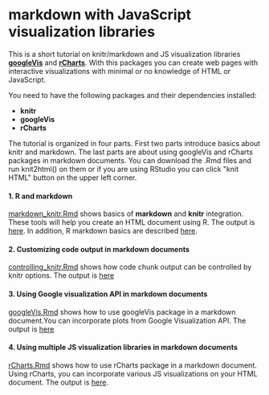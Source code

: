 markdown with JavaScript visualization libraries
===============

This is a short tutorial on knitr/markdown and JS visualization libraries [**googleVis**](http://code.google.com/p/google-motion-charts-with-r/) and [**rCharts**](http://ramnathv.github.io/rCharts/). With this packages you can create web pages with interactive visualizations with minimal or no knowledge of HTML or JavaScript.

You need to have the following packages and their dependencies installed:

* **knitr**
* **googleVis**
* **rCharts**

The tutorial is organized in four parts. First two parts introduce basics about knitr and markdown. The last parts are about using googleVis and rCharts packages in markdown documents. You can download the .Rmd files and run knit2html() on them or if you are using RStudio you can click "knit HTML" button on the upper left corner.


#### 1. R and markdown
[markdown_knitr.Rmd](https://github.com/al2na/Rmarkdown_JSviz/blob/master/markdown_knitr.Rmd) shows basics of **markdown** and **knitr** integration. These tools will help you create an HTML document using R. The output is [here](https://rawgithub.com/al2na/Rmarkdown_JSviz/master/markdown_knitr.html). In addition, R markdown basics are described [here](http://www.rstudio.com/ide/docs/authoring/using_markdown).

#### 2. Customizing code output in markdown documents
 [controlling_knitr.Rmd](https://github.com/al2na/Rmarkdown_JSviz/blob/master/controlling_knitr.Rmd) shows how code chunk output can be controlled by knitr options.
The output is [here](http://rawgithub.com/al2na/Rmarkdown_JSviz/master/controlling_knitr.html)

#### 3. Using Google visualization API in markdown documents
 [googleVis.Rmd](https://github.com/al2na/Rmarkdown_JSviz/blob/master/googleVis.Rmd) shows how to use googleVis package in a markdown document.You can incorporate plots from Google Visualization API. The output is [here](http://rawgithub.com/al2na/Rmarkdown_JSviz/master/googleVis.html)

#### 4. Using multiple JS visualization libraries in markdown documents
 [rCharts.Rmd](https://github.com/al2na/Rmarkdown_JSviz/blob/master/rCharts.Rmd) shows how to use rCharts package in a markdown document. Using rCharts, you can incorporate various JS visualizations on your HTML document. The output is [here](http://rawgithub.com/al2na/Rmarkdown_JSviz/master/rCharts.html). 

